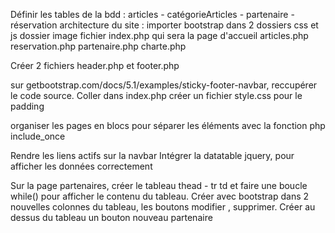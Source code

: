 Définir les tables de la bdd : articles - catégorieArticles - partenaire - réservation
architecture du site :
importer bootstrap dans 2 dossiers css et js
dossier image
fichier index.php qui sera la page d'accueil 
articles.php
reservation.php
partenaire.php
charte.php

Créer 2 fichiers header.php et footer.php

sur getbootstrap.com/docs/5.1/examples/sticky-footer-navbar, reccupérer le code source. Coller dans index.php
créer un fichier style.css pour le padding

organiser les pages en blocs pour séparer les éléments avec la fonction php include_once

Rendre les liens actifs sur la navbar
Intégrer  la datatable jquery, pour afficher les données correctement

Sur la page partenaires, créer le tableau thead - tr td et faire une boucle while() pour afficher le contenu du tableau.
Créer avec bootstrap dans 2 nouvelles colonnes du tableau, les boutons modifier , supprimer.
Créer au dessus du tableau un bouton nouveau partenaire
